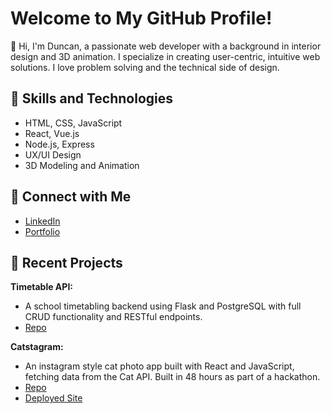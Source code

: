 # Welcome to My GitHub Profile!

👋 Hi, I'm Duncan, a passionate web developer with a background in interior design and 3D animation. I specialize in creating user-centric, intuitive web solutions. I love problem solving and the technical side of design.

## 🚀 Skills and Technologies
- HTML, CSS, JavaScript
- React, Vue.js
- Node.js, Express
- UX/UI Design
- 3D Modeling and Animation

## 🔗 Connect with Me
- [LinkedIn](https://www.linkedin.com/in/duncanbean/)
- [Portfolio](https://duncanbean-portfolio.netlify.app/)

## 📝 Recent Projects

**Timetable API:**
- A school timetabling backend using Flask and PostgreSQL with full CRUD functionality and RESTful endpoints.
- [Repo](https://github.com/Dunconius/timetable_api)

**Catstagram:**
- An instagram style cat photo app built with React and JavaScript, fetching data from the Cat API. Built in 48 hours as part of a hackathon.
- [Repo](https://github.com/Dunconius/cat-generator)
- [Deployed Site](https://dunconius-catstagram.netlify.app/)
